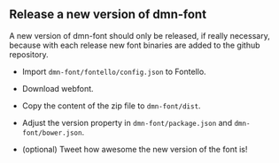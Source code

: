 ## Release a new version of dmn-font

A new version of dmn-font should only be released, if really necessary, because with each release new font binaries are added to the github repository.

- Import `dmn-font/fontello/config.json` to Fontello.

- Download webfont.

- Copy the content of the zip file to `dmn-font/dist`.

- Adjust the version property in `dmn-font/package.json` and `dmn-font/bower.json`.

- (optional) Tweet how awesome the new version of the font is!
